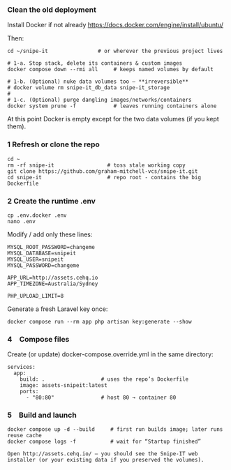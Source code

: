 ### Clean the old deployment

Install Docker if not already https://docs.docker.com/engine/install/ubuntu/

Then:

```
cd ~/snipe-it                # or wherever the previous project lives

# 1-a. Stop stack, delete its containers & custom images
docker compose down --rmi all     # keeps named volumes by default

# 1-b. (Optional) nuke data volumes too – **irreversible**
# docker volume rm snipe-it_db_data snipe-it_storage
#
# 1-c. (Optional) purge dangling images/networks/containers
docker system prune -f            # leaves running containers alone
```

At this point Docker is empty except for the two data volumes (if you kept them).

### 1 Refresh or clone the repo

```
cd ~
rm -rf snipe-it                 # toss stale working copy
git clone https://github.com/graham-mitchell-vcs/snipe-it.git
cd snipe-it                     # repo root - contains the big Dockerfile
```

### 2 Create the runtime .env

```
cp .env.docker .env
nano .env
```

Modify / add only these lines:
```
MYSQL_ROOT_PASSWORD=changeme
MYSQL_DATABASE=snipeit
MYSQL_USER=snipeit
MYSQL_PASSWORD=changeme

APP_URL=http://assets.cehq.io
APP_TIMEZONE=Australia/Sydney

PHP_UPLOAD_LIMIT=8
```

Generate a fresh Laravel key once:

```
docker compose run --rm app php artisan key:generate --show
```

### 4 Compose files

Create (or update) docker-compose.override.yml in the same directory:

```
services:
  app:
    build: .                  # uses the repo’s Dockerfile
    image: assets-snipeit:latest
    ports:
      - "80:80"               # host 80 → container 80
```

### 5 Build and launch

```
docker compose up -d --build     # first run builds image; later runs reuse cache
docker compose logs -f           # wait for “Startup finished”

Open http://assets.cehq.io/ – you should see the Snipe-IT web installer (or your existing data if you preserved the volumes).
```
